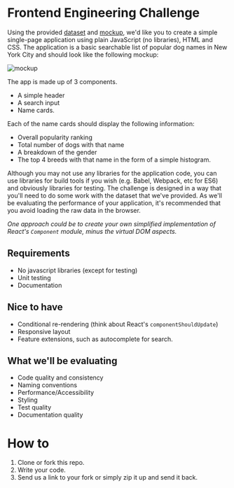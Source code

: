 # Frontend Engineering Challenge

Using the provided [dataset](/support/names.json) and [mockup](/support/mockup.png), we'd like you to create a simple single-page application using plain JavaScript (no libraries), HTML and CSS. The application is a basic searchable list of popular dog names in New York City and should look like the following mockup:

![mockup](/support/mockup.png)

The app is made up of 3 components.

* A simple header
* A search input
* Name cards.

Each of the name cards should display the following information:

* Overall popularity ranking
* Total number of dogs with that name
* A breakdown of the gender
* The top 4 breeds with that name in the form of a simple histogram.

Although you may not use any libraries for the application code, you can use libraries for build tools if you wish (e.g. Babel, Webpack, etc for ES6) and obviously libraries for testing. The challenge is designed in a way that you'll need to do some work with the dataset that we've provided. As we'll be evaluating the performance of your application, it's recommended that you avoid loading the raw data in the browser.

_One approach could be to create your own simplified implementation of React's `Component` module, minus the virtual DOM aspects._

## Requirements

* No javascript libraries (except for testing)
* Unit testing
* Documentation

## Nice to have

* Conditional re-rendering (think about React's `componentShouldUpdate`)
* Responsive layout
* Feature extensions, such as autocomplete for search.

## What we'll be evaluating

* Code quality and consistency
* Naming conventions
* Performance/Accessibility
* Styling
* Test quality
* Documentation quality

# How to

1. Clone or fork this repo.
2. Write your code.
3. Send us a link to your fork or simply zip it up and send it back.
